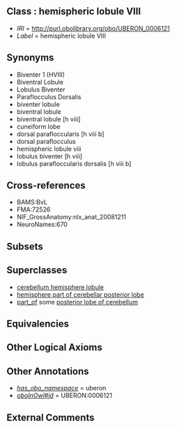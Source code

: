 
## Class : hemispheric lobule VIII

 * *IRI* = http://purl.obolibrary.org/obo/UBERON_0006121
 * *Label* = hemispheric lobule VIII

## Synonyms

 * Biventer 1 (HVIII)
 * Biventral Lobule
 * Lobulus Biventer
 * Paraflocculus Dorsalis
 * biventer lobule
 * biventral lobule
 * biventral lobule [h viii]
 * cuneiform lobe
 * dorsal parafloccularis [h viii b]
 * dorsal paraflocculus
 * hemispheric lobule viii
 * lobulus biventer [h viii]
 * lobulus parafloccularis dorsalis [h viii b]

## Cross-references

 * BAMS:BvL
 * FMA:72526
 * NIF_GrossAnatomy:nlx_anat_20081211
 * NeuroNames:670

## Subsets


## Superclasses

 * [cerebellum hemisphere lobule](../../UBERON/03/UBERON_0004003.md)
 * [hemisphere part of cerebellar posterior lobe](../../UBERON/48/UBERON_0014648.md)
 * [part_of](../../BFO/50/BFO_0000050.md) some [posterior lobe of cerebellum](../../UBERON/02/UBERON_0004002.md)

## Equivalencies


## Other Logical Axioms


## Other Annotations

 * *[has_obo_namespace](../../ce/oboInOwl#hasOBONamespace.md)* = uberon
 * *[oboInOwl#id](../../id/oboInOwl#id.md)* = UBERON:0006121

## External Comments

